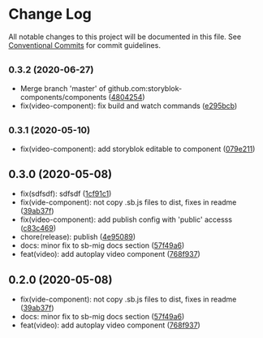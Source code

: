 # Change Log

All notable changes to this project will be documented in this file.
See [Conventional Commits](https://conventionalcommits.org) for commit guidelines.

## <small>0.3.2 (2020-06-27)</small>

* Merge branch 'master' of github.com:storyblok-components/components ([4804254](https://github.com/storyblok-components/components/commit/4804254))
* fix(video-component): fix build and watch commands ([e295bcb](https://github.com/storyblok-components/components/commit/e295bcb))





## <small>0.3.1 (2020-05-10)</small>

* fix(video-component): add storyblok editable to component ([079e211](https://github.com/storyblok-components/components/commit/079e211))





## 0.3.0 (2020-05-08)

* fix(sdfsdf): sdfsdf ([1cf91c1](https://github.com/storyblok-components/components/commit/1cf91c1))
* fix(vide-component): not copy .sb.js files to dist, fixes in readme ([39ab37f](https://github.com/storyblok-components/components/commit/39ab37f))
* fix(video-component): add publish config with 'public' accesss ([c83c469](https://github.com/storyblok-components/components/commit/c83c469))
* chore(release): publish ([4e95089](https://github.com/storyblok-components/components/commit/4e95089))
* docs: minor fix to sb-mig docs section ([57f49a6](https://github.com/storyblok-components/components/commit/57f49a6))
* feat(video): add autoplay video component ([768f937](https://github.com/storyblok-components/components/commit/768f937))





## 0.2.0 (2020-05-08)

* fix(vide-component): not copy .sb.js files to dist, fixes in readme ([39ab37f](https://github.com/storyblok-components/components/commit/39ab37f))
* docs: minor fix to sb-mig docs section ([57f49a6](https://github.com/storyblok-components/components/commit/57f49a6))
* feat(video): add autoplay video component ([768f937](https://github.com/storyblok-components/components/commit/768f937))

